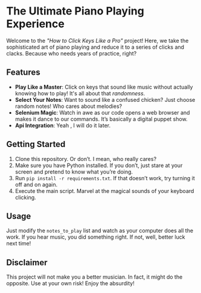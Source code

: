# The Ultimate Piano Playing Experience

Welcome to the *"How to Click Keys Like a Pro"* project! Here, we take the sophisticated art of piano playing and reduce it to a series of clicks and clacks. Because who needs years of practice, right?

## Features

- **Play Like a Master**: Click on keys that sound like music without actually knowing how to play! It's all about that *randomness*.
- **Select Your Notes**: Want to sound like a confused chicken? Just choose random notes! Who cares about melodies?
- **Selenium Magic**: Watch in awe as our code opens a web browser and makes it dance to our commands. It’s basically a digital puppet show.
- **Api Integration**: Yeah , I will do it later.

## Getting Started

1. Clone this repository. Or don’t. I mean, who really cares?
2. Make sure you have Python installed. If you don’t, just stare at your screen and pretend to know what you’re doing.
3. Run `pip install -r requirements.txt`. If that doesn’t work, try turning it off and on again.
4. Execute the main script. Marvel at the magical sounds of your keyboard clicking.

## Usage

Just modify the `notes_to_play` list and watch as your computer does all the work. If you hear music, you did something right. If not, well, better luck next time!


## Disclaimer

This project will not make you a better musician. In fact, it might do the opposite. Use at your own risk! Enjoy the absurdity!
